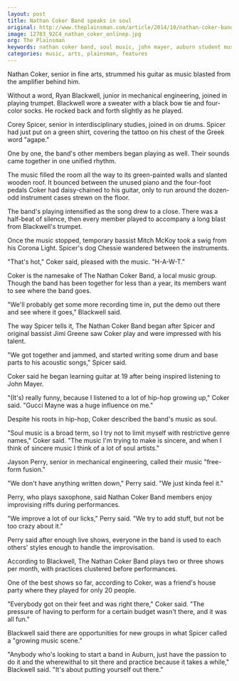 ```yaml
---
layout: post
title: Nathan Coker Band speaks in soul
original: http://www.theplainsman.com/article/2014/10/nathan-coker-band-speaks-in-soul
image: 12783_92C4_nathan_coker_onlinep.jpg
org: The Plainsman
keywords: nathan coker band, soul music, john mayer, auburn student musicians, local bands, auburn al
categories: music, arts, plainsman, features
---
```


Nathan Coker, senior in fine arts, strummed his guitar as music blasted from the amplifier behind him.

<!--break-->

Without a word, Ryan Blackwell, junior in mechanical engineering, joined in playing trumpet. Blackwell wore a sweater with a black bow tie and four-color socks. He rocked back and forth slightly as he played.

Corey Spicer, senior in interdisciplinary studies, joined in on drums. Spicer had just put on a green shirt, covering the tattoo on his chest of the Greek word "agape."

One by one, the band's other members began playing as well. Their sounds came together in one unified rhythm.

The music filled the room all the way to its green-painted walls and slanted wooden roof. It bounced between the unused piano and the four-foot pedals Coker had daisy-chained to his guitar, only to run around the dozen-odd instrument cases strewn on the floor.

The band's playing intensified as the song drew to a close. There was a half-beat of silence, then every member played to accompany a long blast from Blackwell's trumpet.

Once the music stopped, temporary bassist Mitch McKoy took a swig from his Corona Light. Spicer's dog Chessie wandered between the instruments.

"That's hot," Coker said, pleased with the music. "H-A-W-T."

Coker is the namesake of The Nathan Coker Band, a local music group. Though the band has been together for less than a year, its members want to see where the band goes.

"We'll probably get some more recording time in, put the demo out there and see where it goes," Blackwell said.

The way Spicer tells it, The Nathan Coker Band began after Spicer and original bassist Jimi Greene saw Coker play and were impressed with his talent.

"We got together and jammed, and started writing some drum and base parts to his acoustic songs," Spicer said.

Coker said he began learning guitar at 19 after being inspired listening to John Mayer.

"(It's) really funny, because I listened to a lot of hip-hop growing up," Coker said. "Gucci Mayne was a huge influence on me."

Despite his roots in hip-hop, Coker described the band's music as soul.

"Soul music is a broad term, so I try not to limit myself with restrictive genre names," Coker said. "The music I'm trying to make is sincere, and when I think of sincere music I think of a lot of soul artists."

Jayson Perry, senior in mechanical engineering, called their music "free-form fusion."

"We don't have anything written down," Perry said. "We just kinda feel it."

Perry, who plays saxophone, said Nathan Coker Band members enjoy improvising riffs during performances.

"We improve a lot of our licks," Perry said. "We try to add stuff, but not be too crazy about it."

Perry said after enough live shows, everyone in the band is used to each others' styles enough to handle the improvisation.

According to Blackwell, The Nathan Coker Band plays two or three shows per month, with practices clustered before performances.

One of the best shows so far, according to Coker, was a friend's house party where they played for only 20 people.

"Everybody got on their feet and was right there," Coker said. "The pressure of having to perform for a certain budget wasn't there, and it was all fun."

Blackwell said there are opportunities for new groups in what Spicer called a "growing music scene."

"Anybody who's looking to start a band in Auburn, just have the passion to do it and the wherewithal to sit there and practice because it takes a while," Blackwell said. "It's about putting yourself out there."